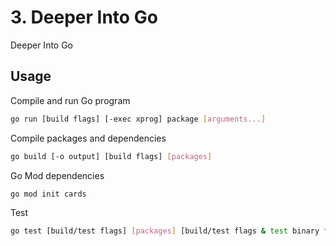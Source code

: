 # 3. Deeper Into Go

Deeper Into Go

## Usage

Compile and run Go program

```bash
go run [build flags] [-exec xprog] package [arguments...]
```

Compile packages and dependencies

```bash
go build [-o output] [build flags] [packages]
```

Go Mod dependencies
```bash
go mod init cards
```

Test
```bash
go test [build/test flags] [packages] [build/test flags & test binary flags]
```
